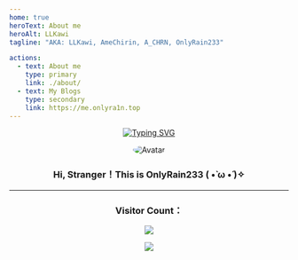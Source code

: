 ```yaml
---
home: true
heroText: About me
heroAlt: LLKawi
tagline: "AKA: LLKawi, AmeChirin, A_CHRN, OnlyRain233"

actions:
  - text: About me
    type: primary
    link: ./about/
  - text: My Blogs
    type: secondary
    link: https://me.onlyra1n.top
---
```


<p style="text-align: center">
<a href="https://git.io/typing-svg"><img src="https://readme-typing-svg.demolab.com?pause=1000&width=450&center=true&lines=Hello+there!+This+is+OnlyRain233!%3B%E3%81%A1%E3%82%8A%E3%82%93%E3%81%A1%E3%82%83%E3%82%93%E3%81%AF%E3%81%A8%E3%81%A6%E3%82%82%E5%8F%AF%E6%84%9B%E3%81%84%E3%81%A7%E3%81%99%EF%BC%81" alt="Typing SVG" /></a>
</p>

<div style="text-align: center">
<img src="https://cravatar.cn/avatar/949b4b017cd9c5b03ec65cfc715c17ec?s=250" alt="Avatar" style="border-radius: 50%">
<h3>Hi, Stranger！This is OnlyRain233 ( •̀ ω •́ )✧</h3>
</div>

---

<div style="text-align: center;">
    <h3>Visitor Count：</h3>
    <img src="https://moe-counter.glitch.me/get/@6475578645547358?theme=moebooru">
    <p>
        <a href="https://icp.gov.moe/?keyword=20236040" target="_blank" rel="nofollow">
        <img src="https://me.onlyra1n.top/assets/img/moe.svg">
        </a>
    </p>
</div>
